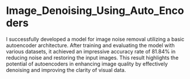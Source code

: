 # Image_Denoising_Using_Auto_Encoders
I successfully developed a model for image noise removal utilizing a basic autoencoder architecture. After training and evaluating the model with various datasets, it achieved an impressive accuracy rate of 81.84% in reducing noise and restoring the input images. This result highlights the potential of autoencoders in enhancing image quality by effectively denoising and improving the clarity of visual data.

